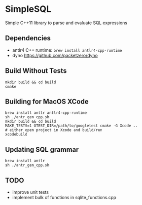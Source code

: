 # SimpleSQL
Simple C++11 library to parse and evaluate SQL expressions

## Dependencies
- antlr4 C++ runtime:
  `brew install antlr4-cpp-runtime`
- dyno
  https://github.com/packetzero/dyno

## Build Without Tests
```
mkdir build && cd build
cmake
```

## Building for MacOS XCode

```
brew install antlr antlr4-cpp-runtime
sh ./antr_gen_cpp.sh
mkdir build && cd build
MAKE_TESTS=1 GTEST_DIR=/path/to/googletest cmake -G Xcode ..
# either open project in Xcode and build/run
xcodebuild
```

## Updating SQL grammar

```
brew install antlr
sh ./antr_gen_cpp.sh
```

## TODO
- improve unit tests
- implement bulk of functions in sqlite_functions.cpp
